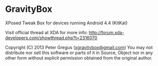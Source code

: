 GravityBox
==========

XPosed Tweak Box for devices running Android 4.4 (KitKat)

Visit official thread at XDA for more info:
http://forum.xda-developers.com/showthread.php?t=2316070

Copyright (C) 2013 Peter Gregus (xgravitybox@gmail.com)
You may not distribute nor sell this software or parts of it in 
Source, Object nor in any other form without explicit permission obtained 
from the original author. 

